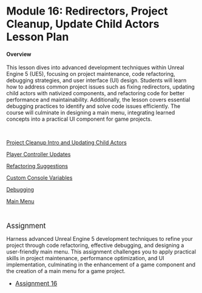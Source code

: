 # Module 16: Redirectors, Project Cleanup, Update Child Actors Lesson Plan

<h4>Overview</h4>
<p>This lesson dives into advanced development techniques within Unreal Engine 5 (UE5), focusing on project maintenance, code refactoring, debugging strategies, and user interface (UI) design. Students will learn how to address common project issues such as fixing redirectors, updating child actors with nativized components, and refactoring code for better performance and maintainability. Additionally, the lesson covers essential debugging practices to identify and solve code issues efficiently. The course will culminate in designing a main menu, integrating learned concepts into a practical UI component for game projects.</p>
<p>&nbsp;</p>
<p><a class="ig-title title item_link" title="Project Cleanup Intro and Updating Child Actors" href="https://vertexschool.instructure.com/courses/463/modules/items/24530">Project Cleanup Intro and Updating Child Actors</a></p>
<p><a class="ig-title title item_link" title="Player Controller Updates" href="https://vertexschool.instructure.com/courses/463/modules/items/24531">Player Controller Updates</a></p>
<p><a title="Refactoring Suggestions" href="https://vertexschool.instructure.com/courses/463/pages/refactoring-suggestions" data-course-type="wikiPages" data-published="false" data-api-endpoint="https://vertexschool.instructure.com/api/v1/courses/463/pages/refactoring-suggestions" data-api-returntype="Page"><span>Refactoring Suggestions</span></a></p>
<p><span><a class="ig-title title item_link" title="Custom Console Variables" href="https://vertexschool.instructure.com/courses/463/modules/items/24533">Custom Console Variables</a></span></p>
<p><span><a class="ig-title title item_link" title="Debugging" href="https://vertexschool.instructure.com/courses/463/modules/items/24534">Debugging</a></span></p>
<p><a title="Main Menu" href="https://vertexschool.instructure.com/courses/463/pages/main-menu" data-course-type="wikiPages" data-published="false" data-api-endpoint="https://vertexschool.instructure.com/api/v1/courses/463/pages/main-menu" data-api-returntype="Page"><span>Main Menu</span></a></p>
<p>&nbsp;</p>
<p><span style="font-size: 14pt;">Assignment</span></p>
<p><span>Harness advanced Unreal Engine 5 development techniques to refine your project through code refactoring, effective debugging, and designing a user-friendly main menu. This assignment challenges you to apply practical skills in project maintenance, performance optimization, and UI implementation, culminating in the enhancement of a game component and the creation of a main menu for a game project.</span></p>
<ul>
<li><a title="Assignment 16: Module 16: Redirectors, Project Cleanup, Update Child Actors" href="https://vertexschool.instructure.com/courses/463/assignments/3226" data-course-type="assignments" data-published="false" data-api-endpoint="https://vertexschool.instructure.com/api/v1/courses/463/assignments/3226" data-api-returntype="Assignment"><span style="font-size: 12pt;">Assignment 16</span></a></li>
</ul>
<p>&nbsp;</p>